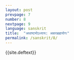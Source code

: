 ```yaml
---
layout: post
prevpage: 7
number: 8
nextpage: 9
language: sanskrit
title:  "अथाष्टमोऽध्याय​: अक्षरब्रह्मयोगः"
permalink: /sanskrit/8/
---
```


{{site.deftext}}